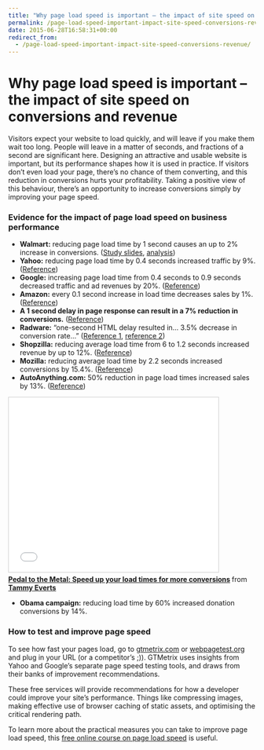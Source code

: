 ```yaml
---
title: "Why page load speed is important – the impact of site speed on conversions and revenue"
permalink: /page-load-speed-important-impact-site-speed-conversions-revenue
date: 2015-06-28T16:58:31+00:00
redirect_from:
  - /page-load-speed-important-impact-site-speed-conversions-revenue/
---
```


# Why page load speed is important – the impact of site speed on conversions and revenue

Visitors expect your website to load quickly, and will leave if you make them wait too long. People will leave in a matter of seconds, and fractions of a second are significant here. Designing an attractive and usable website is important, but its performance shapes how it is used in practice. If visitors don’t even load your page, there’s no chance of them converting, and this reduction in conversions hurts your profitability. Taking a positive view of this behaviour, there’s an opportunity to increase conversions simply by improving your page speed.

### Evidence for the impact of page load speed on business performance

- **Walmart:** reducing page load time by 1 second causes an up to 2% increase in conversions. ([Study slides](http://minus.com/msM8y8nyh), [analysis](http://www.webperformancetoday.com/2012/02/28/4-awesome-slides-showing-how-page-speed-correlates-to-business-metrics-at-walmart-com/))
- **Yahoo:** reducing page load time by 0.4 seconds increased traffic by 9%. ([Reference](http://www.sitepoint.com/page-speed-business-metrics))
- **Google:** increasing page load time from 0.4 seconds to 0.9 seconds decreased traffic and ad revenues by 20%. ([Reference](http://www.svennerberg.com/2008/12/page-load-times-vs-conversion-rates/))
- **Amazon:** every 0.1 second increase in load time decreases sales by 1%. ([Reference](http://www.svennerberg.com/2008/12/page-load-times-vs-conversion-rates/))
- **A 1 second delay in page response can result in a 7% reduction in conversions.** ([Reference](http://blog.kissmetrics.com/loading-time/))
- **Radware:** “one-second HTML delay resulted in… 3.5% decrease in conversion rate…” ([Reference 1](http://www.webperformancetoday.com/2011/11/23/case-study-slow-page-load-mobile-business-metrics/), [reference 2](http://uxmag.com/articles/when-design-best-practices-become-performance-worst-practices))
- **Shopzilla:** reducing average load time from 6 to 1.2 seconds increased revenue by up to 12%. ([Reference](http://www.webperformancetoday.com/2011/11/23/case-study-slow-page-load-mobile-business-metrics/))
- **Mozilla:** reducing average load time by 2.2 seconds increased conversions by 15.4%. ([Reference](http://www.webperformancetoday.com/2011/11/23/case-study-slow-page-load-mobile-business-metrics/))
- **AutoAnything.com:** 50% reduction in page load times increased sales by 13%. ([Reference](http://www.webperformancetoday.com/2011/11/23/case-study-slow-page-load-mobile-business-metrics/))

<iframe title="Pedal to the Metal: Speed up your load times for more conversions" src="Why%20page%20load%20speed%20is%20important%20%E2%80%93%20the%20impact%20of%20site%20speed%20on%20conversions%20and%20revenue%20%E2%80%93%20Martin%20Lugton_files/qEbNWeTCp5AC54.htm" width="427" height="356" frameborder="0" marginwidth="0" marginheight="0" scrolling="no" style="border:1px solid #CCC; border-width:1px; margin-bottom:5px; max-width: 100%;" allowfullscreen=""> </iframe>

<div style="margin-bottom:5px"> <strong> <a href="https://www.slideshare.net/tammyeverts/pedal-to-the-metal-speed-up-your-load-times-for-more-conversions" title="Pedal to the Metal: Speed up your load times for more conversions" target="_blank">Pedal to the Metal: Speed up your load times for more conversions</a> </strong> from <strong><a href="https://www.slideshare.net/tammyeverts" target="_blank">Tammy Everts</a></strong> </div>

- **Obama campaign:** reducing load time by 60% increased donation conversions by 14%.

### How to test and improve page speed

To see how fast your pages load, go to [gtmetrix.com](http://gtmetrix.com/) or [webpagetest.org](http://www.webpagetest.org/) and plug in your URL (or a competitor’s ;)). GTMetrix uses insights from Yahoo and Google’s separate page speed testing tools, and draws from their banks of improvement recommendations.

These free services will provide recommendations for how a developer could improve your site’s performance. Things like compressing images, making effective use of browser caching of static assets, and optimising the critical rendering path.

To learn more about the practical measures you can take to improve page load speed, this [free online course on page load speed](https://www.udacity.com/course/website-performance-optimization--ud884) is useful.